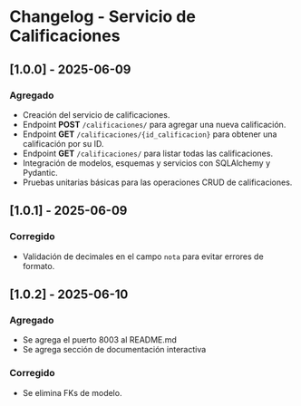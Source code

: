 # Changelog - Servicio de Calificaciones

## \[1.0.0] - 2025-06-09

### Agregado

* Creación del servicio de calificaciones.
* Endpoint **POST** `/calificaciones/` para agregar una nueva calificación.
* Endpoint **GET** `/calificaciones/{id_calificacion}` para obtener una calificación por su ID.
* Endpoint **GET** `/calificaciones/` para listar todas las calificaciones.
* Integración de modelos, esquemas y servicios con SQLAlchemy y Pydantic.
* Pruebas unitarias básicas para las operaciones CRUD de calificaciones.

## \[1.0.1] - 2025-06-09

### Corregido

* Validación de decimales en el campo `nota` para evitar errores de formato.

## [1.0.2] - 2025-06-10

### Agregado
- Se agrega el puerto 8003 al README.md
- Se agrega sección de documentación interactiva

### Corregido

- Se elimina FKs de modelo.